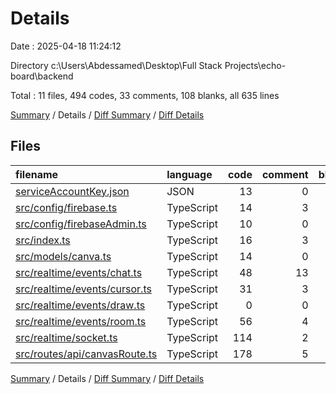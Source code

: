 # Details

Date : 2025-04-18 11:24:12

Directory c:\\Users\\Abdessamed\\Desktop\\Full Stack Projects\\echo-board\\backend

Total : 11 files,  494 codes, 33 comments, 108 blanks, all 635 lines

[Summary](results.md) / Details / [Diff Summary](diff.md) / [Diff Details](diff-details.md)

## Files
| filename | language | code | comment | blank | total |
| :--- | :--- | ---: | ---: | ---: | ---: |
| [serviceAccountKey.json](/serviceAccountKey.json) | JSON | 13 | 0 | 1 | 14 |
| [src/config/firebase.ts](/src/config/firebase.ts) | TypeScript | 14 | 3 | 4 | 21 |
| [src/config/firebaseAdmin.ts](/src/config/firebaseAdmin.ts) | TypeScript | 10 | 0 | 3 | 13 |
| [src/index.ts](/src/index.ts) | TypeScript | 16 | 3 | 7 | 26 |
| [src/models/canva.ts](/src/models/canva.ts) | TypeScript | 14 | 0 | 4 | 18 |
| [src/realtime/events/chat.ts](/src/realtime/events/chat.ts) | TypeScript | 48 | 13 | 18 | 79 |
| [src/realtime/events/cursor.ts](/src/realtime/events/cursor.ts) | TypeScript | 31 | 3 | 7 | 41 |
| [src/realtime/events/draw.ts](/src/realtime/events/draw.ts) | TypeScript | 0 | 0 | 1 | 1 |
| [src/realtime/events/room.ts](/src/realtime/events/room.ts) | TypeScript | 56 | 4 | 12 | 72 |
| [src/realtime/socket.ts](/src/realtime/socket.ts) | TypeScript | 114 | 2 | 13 | 129 |
| [src/routes/api/canvasRoute.ts](/src/routes/api/canvasRoute.ts) | TypeScript | 178 | 5 | 38 | 221 |

[Summary](results.md) / Details / [Diff Summary](diff.md) / [Diff Details](diff-details.md)